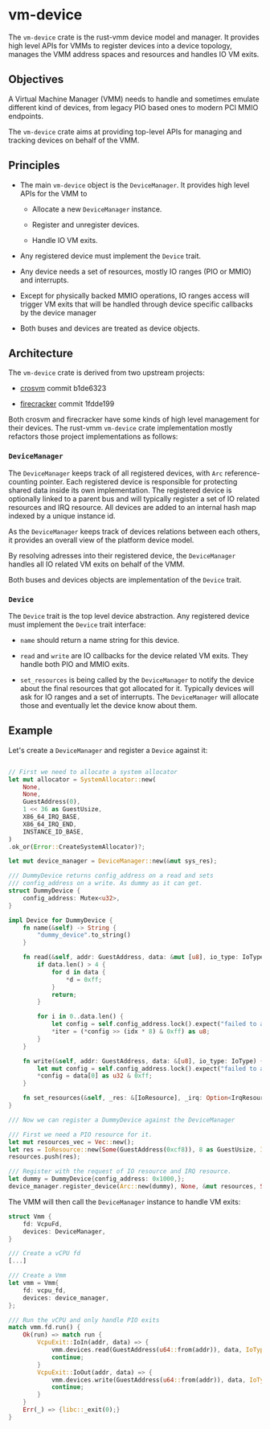 # vm-device

The `vm-device` crate is the rust-vmm device model and manager. It provides
high level APIs for VMMs to register devices into a device topology,
manages the VMM address spaces and resources and handles IO VM exits.

## Objectives

A Virtual Machine Manager (VMM) needs to handle and sometimes emulate different
kind of devices, from legacy PIO based ones to modern PCI MMIO endpoints.

The `vm-device` crate aims at providing top-level APIs for managing and tracking
devices on behalf of the VMM.

## Principles

- The main `vm-device` object is the `DeviceManager`. It provides high level
  APIs for the VMM to

  - Allocate a new `DeviceManager` instance.

  - Register and unregister devices.

  - Handle IO VM exits.

- Any registered device must implement the `Device` trait.

- Any device needs a set of resources, mostly IO ranges (PIO or MMIO)
  and interrupts.

- Except for physically backed MMIO operations, IO ranges access will trigger
  VM exits that will be handled through device specific callbacks by the device
  manager

- Both buses and devices are treated as device objects.

## Architecture

The `vm-device` crate is derived from two upstream projects:

- [crosvm](https://chromium.googlesource.com/chromiumos/platform/crosvm/)
  commit b1de6323

- [firecracker](https://firecracker-microvm.github.io/) commit 1fdde199

Both crosvm and firecracker have some kinds of high level management
for their devices. The rust-vmm `vm-device` crate implementation mostly
refactors those project implementations as follows:

### `DeviceManager`

The `DeviceManager` keeps track of all registered devices, with `Arc`
reference-counting pointer. Each registered device is responsible for
protecting shared data inside its own implementation. The registered
device is optionally linked to a parent bus and will typically register
a set of IO related resources and IRQ resource.
All devices are added to an internal hash map indexed by a unique instance id.

As the `DeviceManager` keeps track of devices relations between each others,
it provides an overall view of the platform device model.

By resolving adresses into their registered device, the `DeviceManager`
handles all IO related VM exits on behalf of the VMM.

Both buses and devices objects are implementation of the `Device` trait.

### `Device`

The `Device` trait is the top level device abstraction. Any registered device
must implement the `Device` trait interface:

- `name` should return a name string for this device.

- `read` and `write` are IO callbacks for the device related VM exits. They
   handle both PIO and MMIO exits.

- `set_resources` is being called by the `DeviceManager` to notify the device
  about the final resources that got allocated for it. Typically devices will
  ask for IO ranges and a set of interrupts. The `DeviceManager` will allocate
  those and eventually let the device know about them.

## Example

Let's create a `DeviceManager` and register a `Device` against it:

```Rust

// First we need to allocate a system allocator
let mut allocator = SystemAllocator::new(
    None,
    None,
    GuestAddress(0),
    1 << 36 as GuestUsize,
    X86_64_IRQ_BASE,
    X86_64_IRQ_END,
    INSTANCE_ID_BASE,
)
.ok_or(Error::CreateSystemAllocator)?;

let mut device_manager = DeviceManager::new(&mut sys_res);

/// DummyDevice returns config_address on a read and sets
/// config_address on a write. As dummy as it can get.
struct DummyDevice {
    config_address: Mutex<u32>,
}

impl Device for DummyDevice {
    fn name(&self) -> String {
        "dummy_device".to_string()
    }

    fn read(&self, addr: GuestAddress, data: &mut [u8], io_type: IoType) {
        if data.len() > 4 {
            for d in data {
                *d = 0xff;
            }
            return;
        }

        for i in 0..data.len() {
            let config = self.config_address.lock().expect("failed to acquire lock");
            *iter = (*config >> (idx * 8) & 0xff) as u8;
        }
    }

    fn write(&self, addr: GuestAddress, data: &[u8], io_type: IoType) {
        let mut config = self.config_address.lock().expect("failed to acquire lock");
        *config = data[0] as u32 & 0xff;
    }

    fn set_resources(&self, _res: &[IoResource], _irq: Option<IrqResource>) {}
}

/// Now we can register a DummyDevice against the DeviceManager

/// First we need a PIO resource for it.
let mut resources_vec = Vec::new();
let res = IoResource::new(Some(GuestAddress(0xcf8)), 8 as GuestUsize, IoType::Pio);
resources.push(res);

/// Register with the request of IO resource and IRQ resource.
let dummy = DummyDevice{config_address: 0x1000,};
device_manager.register_device(Arc::new(dummy), None, &mut resources, Some(IrqResource(None)));
```

The VMM will then call the `DeviceManager` instance to handle VM exits:

```Rust
struct Vmm {
    fd: VcpuFd,
    devices: DeviceManager,
}

/// Create a vCPU fd
[...]

/// Create a Vmm
let vmm = Vmm{
    fd: vcpu_fd,
    devices: device_manager,
};

/// Run the vCPU and only handle PIO exits
match vmm.fd.run() {
    Ok(run) => match run {
        VcpuExit::IoIn(addr, data) => {
            vmm.devices.read(GuestAddress(u64::from(addr)), data, IoType::Pio);
            continue;
        }
        VcpuExit::IoOut(addr, data) => {
            vmm.devices.write(GuestAddress(u64::from(addr)), data, IoType::Pio);
            continue;
        }
    }
    Err(_) => {libc::_exit(0);}
}
```
